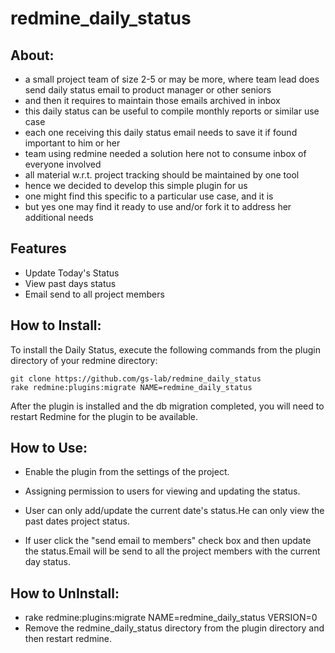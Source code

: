 redmine_daily_status
====================

## About: 

* a small project team of size 2-5 or may be more, where team lead does send daily status email to product manager or other seniors
* and then it requires to maintain those emails archived in inbox
* this daily status can be useful to compile monthly reports or similar use case
* each one receiving this daily status email needs to save it if found important to him or her
* team using redmine needed a solution here not to consume inbox of everyone involved
* all material w.r.t. project tracking should be maintained by one tool
* hence we decided to develop this simple plugin for us
* one might find this specific to a particular use case, and it is
* but yes one may find it ready to use and/or fork it to address her additional needs

## Features

* Update Today's Status
* View past days status
* Email send to all project members


## How to Install:

To install the Daily Status, execute the following commands from the plugin directory of your redmine directory:

    git clone https://github.com/gs-lab/redmine_daily_status
    rake redmine:plugins:migrate NAME=redmine_daily_status

After the plugin is installed and the db migration completed, you will
need to restart Redmine for the plugin to be available.

## How to Use:

* Enable the plugin from the settings of the project.

* Assigning permission to users for viewing and updating the status.

* User can only add/update the current date's status.He can only view the past dates project status.

* If user click the "send email to members" check box and then update the status.Email will be send to all the project members with 
the current day status.

## How to UnInstall:

* rake redmine:plugins:migrate NAME=redmine_daily_status VERSION=0
* Remove the redmine_daily_status directory from the plugin directory and then restart redmine.
